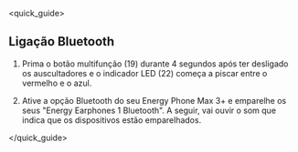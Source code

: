 <quick_guide>
## Ligação Bluetooth

1.  Prima o botão multifunção (19) durante 4 segundos após ter desligado os auscultadores e o indicador LED (22) começa a piscar entre o vermelho e o azul.

2.  Ative a opção Bluetooth do seu Energy Phone Max 3+ e emparelhe os seus "Energy Earphones 1 Bluetooth". A seguir, vai ouvir o som que indica que os dispositivos estão emparelhados.

</quick_guide>

